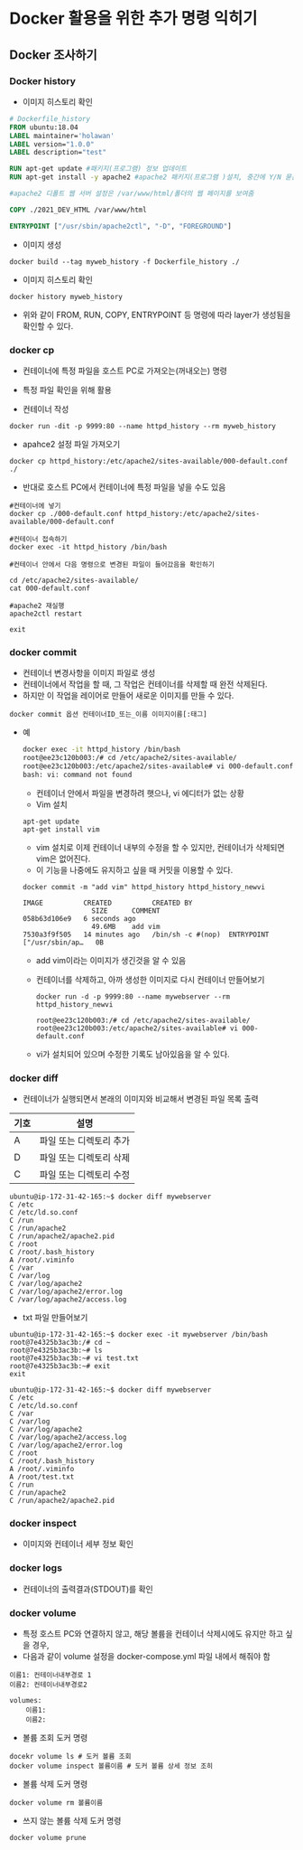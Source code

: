 # Docker 활용을 위한 추가 명령 익히기

## Docker 조사하기

### Docker history

- 이미지 히스토리 확인 

```dockerfile
# Dockerfile_history 
FROM ubuntu:18.04
LABEL maintainer='holawan'
LABEL version="1.0.0"
LABEL description="test"

RUN apt-get update #패키지(프로그램) 정보 업데이트
RUN apt-get install -y apache2 #apache2 패키지(프로그램 )설치, 중간에 Y/N 묻는 단계가 나오면 모두 Yes로 하고 설치

#apache2 디폴트 웹 서버 설정은 /var/www/html/폴더의 웹 페이지를 보여줌

COPY ./2021_DEV_HTML /var/www/html

ENTRYPOINT ["/usr/sbin/apache2ctl", "-D", "FOREGROUND"]

```

- 이미지 생성

```
docker build --tag myweb_history -f Dockerfile_history ./
```

- 이미지 히스토리 확인

```
docker history myweb_history 
```

- 위와 같이 FROM, RUN, COPY, ENTRYPOINT 등 명령에 따라 layer가 생성됨을 확인할 수 있다.

### docker cp

- 컨테이너에 특정 파일을 호스트 PC로 가져오는(꺼내오는) 명령
- 특정 파일 확인을 위해 활용

- 컨테이너 작성

```
docker run -dit -p 9999:80 --name httpd_history --rm myweb_history
```

- apahce2 설정 파일 가져오기

```
docker cp httpd_history:/etc/apache2/sites-available/000-default.conf ./
```

- 반대로 호스트 PC에서 컨테이너에 특정 파일을 넣을 수도 있음

```
#컨테이너에 넣기 
docker cp ./000-default.conf httpd_history:/etc/apache2/sites-available/000-default.conf

#컨테이너 접속하기 
docker exec -it httpd_history /bin/bash

#컨테이너 안에서 다음 명령으로 변경된 파일이 들어갔음을 확인하기

cd /etc/apache2/sites-available/
cat 000-default.conf

#apache2 재실행 
apache2ctl restart 

exit
```

### docker commit 

- 컨테이너 변경사항을 이미지 파일로 생성
- 컨테이너에서 작업을 할 때, 그 작업은 컨테이너를 삭제할 때 완전 삭제된다. 
- 하지만 이 작업을 레이어로 만들어 새로운 이미지를 만들 수 있다. 

```
docker commit 옵션 컨테이너ID_또는_이름 이미지이름[:태그]
```

- 예 

    ```bash
    docker exec -it httpd_history /bin/bash
    root@ee23c120b003:/# cd /etc/apache2/sites-available/
    root@ee23c120b003:/etc/apache2/sites-available# vi 000-default.conf
    bash: vi: command not found
    ```

    - 컨테이너 안에서 파일을 변경하려 햇으나, vi 에디터가 없는 상황 
    - Vim 설치 

    ```
    apt-get update 
    apt-get install vim
    ```

    - vim 설치로 이제 컨테이너 내부의 수정을 할 수 있지만, 컨테이너가 삭제되면 vim은 없어진다.
    - 이 기능을 나중에도 유지하고 싶을 때 커밋을 이용할 수 있다.

    ```
    docker commit -m "add vim" httpd_history httpd_history_newvi
    ```

    ```
    IMAGE          CREATED          CREATED BY
                     SIZE      COMMENT
    058b63d106e9   6 seconds ago
                     49.6MB    add vim
    7530a3f9f505   14 minutes ago   /bin/sh -c #(nop)  ENTRYPOINT ["/usr/sbin/ap…   0B
    ```

    - add vim이라는 이미지가 생긴것을 알 수 있음 

    - 컨테이너를 삭제하고, 아까 생성한 이미지로 다시 컨테이너 만들어보기 

        ```
        docker run -d -p 9999:80 --name mywebserver --rm httpd_history_newvi
        ```

        ```
        root@ee23c120b003:/# cd /etc/apache2/sites-available/
        root@ee23c120b003:/etc/apache2/sites-available# vi 000-default.conf
        ```

    - vi가 설치되어 있으며 수정한 기록도 남아있음을 알 수 있다.

### docker diff

- 컨테이너가 실행되면서 본래의 이미지와 비교해서 변경된 파일 목록 출력

| 기호 | 설명                    |
| ---- | ----------------------- |
| A    | 파일 또는 디렉토리 추가 |
| D    | 파일 또는 디렉토리 삭제 |
| C    | 파일 또는 디렉토리 수정 |

```
ubuntu@ip-172-31-42-165:~$ docker diff mywebserver 
C /etc
C /etc/ld.so.conf
C /run
C /run/apache2
C /run/apache2/apache2.pid
C /root
C /root/.bash_history
A /root/.viminfo
C /var
C /var/log
C /var/log/apache2
C /var/log/apache2/error.log
C /var/log/apache2/access.log
```

- txt 파일 만들어보기

```
ubuntu@ip-172-31-42-165:~$ docker exec -it mywebserver /bin/bash
root@7e4325b3ac3b:/# cd ~
root@7e4325b3ac3b:~# ls
root@7e4325b3ac3b:~# vi test.txt
root@7e4325b3ac3b:~# exit
exit

ubuntu@ip-172-31-42-165:~$ docker diff mywebserver
C /etc
C /etc/ld.so.conf
C /var
C /var/log
C /var/log/apache2
C /var/log/apache2/access.log
C /var/log/apache2/error.log
C /root
C /root/.bash_history
A /root/.viminfo
A /root/test.txt
C /run
C /run/apache2
C /run/apache2/apache2.pid
```

### docker inspect 

- 이미지와 컨테이너 세부 정보 확인

### docker logs 

- 컨테이너의 출력결과(STDOUT)를 확인

### docker volume

- 특정 호스트 PC와 연결하지 않고, 해당 볼륨을 컨테이너 삭제시에도 유지만 하고 싶을 경우, 
- 다음과 같이 volume 설정을 docker-compose.yml 파일 내에서 해줘야 함 

```
이름1: 컨테이너내부경로 1
이름2: 컨테이너내부경로2

volumes:
	이름1:
	이름2:
```

- 볼륨 조회 도커 명령

```
docekr volume ls # 도커 볼륨 조회
docker volume inspect 볼륨이름 # 도커 볼륨 상세 정보 조히
```

- 볼륨 삭제 도커 명령

```
docker volume rm 볼륨이름
```

- 쓰지 않는 볼륨 삭제 도커 명령

```
docker volume prune
```

